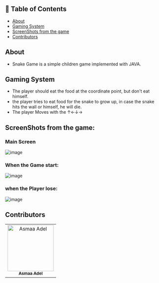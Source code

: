 ## 📝 Table of Contents

- [About](#about)
- [Gaming System](#gaming-system)
- [ScreenShots from the game](#screen-shots)
- [Contributors](#Contributors)

## About <a name = "about"></a>

- Snake Game is a simple children game implemented with JAVA.

## Gaming System <a name = "#gaming-system"></a>

- The player should eat the food at the coordinate point, but don't eat himself.
- the player tries to eat food for the snake to grow up, in case the snake hits the wall or himself, he will die.
- The player Moves with the ↑←↓→

## ScreenShots from the game: <a name = "screen-shots"></a>

<h3 align='left'>Main Screen</h3>

![image](https://user-images.githubusercontent.com/88618793/182174954-7e98c883-5a95-498d-8d25-cd0636ab65d5.png)

 <h3 align='left'>When the Game start:</h3>

![image](https://user-images.githubusercontent.com/88618793/182175009-6bf0beb0-dc95-4ae9-a3b0-bf755b31814b.png)

<h3 align='left'>when the Player lose:</h3>

![image](https://user-images.githubusercontent.com/88618793/182175300-0045ecaf-2d68-4c88-aca0-835567412a57.png)

## Contributors <a name = "Contributors"></a>

<table>
  <tr>
    <td align="center">
    <a href="https://github.com/asmaaadel0" target="_black">
    <img src="https://avatars.githubusercontent.com/u/88618793?s=400&u=886a14dc5ef5c205a8e51942efe9665ed8fd4717&v=4" width="150px;" alt="Asmaa Adel"/>
    <br />
    <sub><b>Asmaa Adel</b></sub></a>
    
  </tr>
 </table>
